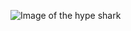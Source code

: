 ![Image of the hype shark](https://i.pinimg.com/originals/33/b1/ab/33b1ab8ca2b1bfaf1bc12319b70f1bcb.jpg)

